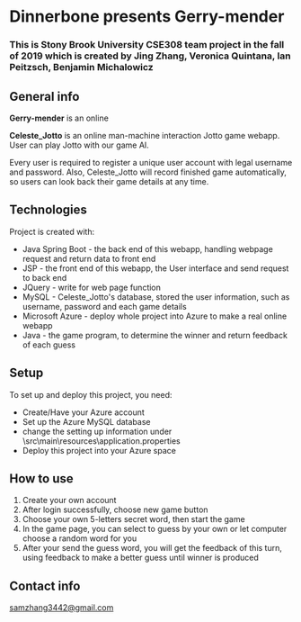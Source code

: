 # Dinnerbone presents Gerry-mender

### This is Stony Brook University CSE308 team project in the fall of 2019 which is created by Jing Zhang, Veronica Quintana, Ian Peitzsch, Benjamin Michalowicz

## General info

**Gerry-mender** is an online 

**Celeste_Jotto** is an online man-machine interaction Jotto game webapp. User can play Jotto with our game AI.

Every user is required to register a unique user account with legal username and password. Also, Celeste_Jotto will record finished game automatically, so users can look back their game details at any time.

	
## Technologies
Project is created with:
* Java Spring Boot - the back end of this webapp, handling webpage request and return data to front end
* JSP - the front end of this webapp, the User interface and send request to back end
* JQuery - write for web page function
* MySQL - Celeste_Jotto's database, stored the user information, such as username, password and each game details
* Microsoft Azure - deploy whole project into Azure to make a real online webapp
* Java - the game program, to determine the winner and return feedback of each guess
	

## Setup
To set up and deploy this project, you need:

* Create/Have your Azure account 
* Set up the Azure MySQL database
* change the setting up information under \src\main\resources\application.properties
* Deploy this project into your Azure space


## How to use

1. Create your own account
2. After login successfully, choose new game button
3. Choose your own 5-letters secret word, then start the game
4. In the game page, you can select to guess by your own or let computer choose a random word for you
5. After your send the guess word, you will get the feedback of this turn, using feedback to make a better guess until winner is produced

## Contact info

samzhang3442@gmail.com

